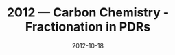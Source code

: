 ---
title: "2012 &mdash; Carbon Chemistry - Fractionation in PDRs"
collection: talks
type: "Talk"
tag: academic
invited: 
permalink: \talks\2012-10-18-Carbon-Chemistry---Fractionation-in-PDRs
paperurl: '/files/pdf/talks/Wadi_Bonn2012_Carbon_Chemistry.pdf'
date: "2012-10-18"
venue: "Herschel Key Project WADI workshop"
location: "Bonn, Germany"
---